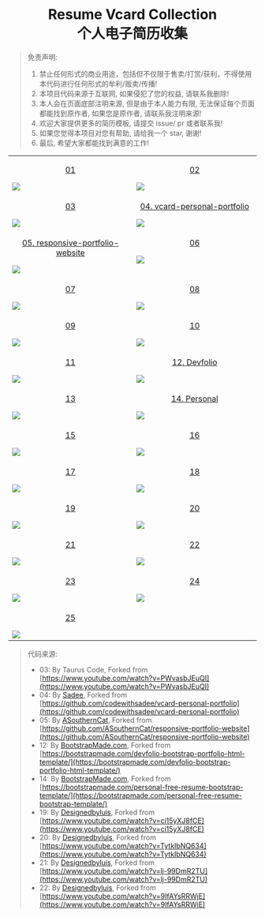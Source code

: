 <div align="center">
    <h1>Resume Vcard Collection<br>个人电子简历收集</h1>
</div>

> 免责声明:
>
> 1. 禁止任何形式的商业用途，包括但不仅限于售卖/打赏/获利，不得使用本代码进行任何形式的牟利/贩卖/传播!
> 2. 本项目代码来源于互联网, 如果侵犯了您的权益, 请联系我删除!
> 3. 本人会在页面底部注明来源, 但是由于本人能力有限, 无法保证每个页面都能找到原作者, 如果您是原作者, 请联系我注明来源!
> 4. 欢迎大家提供更多的简历模板, 请提交 issue/ pr 或者联系我!
> 5. 如果您觉得本项目对您有帮助, 请给我一个 star, 谢谢!
> 6. 最后, 希望大家都能找到满意的工作!

<table align="center">
  <!-- 第一行 -->
  <tr>
    <td valign="top" width="50%">
      <a target="_blank" href="https://waite0603.github.io/Resume-vCard-Collection/Web/01/">
        <p align="center">01</p>
        <img src="https://cdn.jsdelivr.net/gh/waite0603/Resume-vCard-Collection/assets/img/web/01.jpg" />
      </a>
    </td>
    <td valign="top">
      <a target="_blank" href="https://waite0603.github.io/Resume-vCard-Collection/Web/02/">
        <p align="center">02</p>
        <img src="https://cdn.jsdelivr.net/gh/waite0603/Resume-vCard-Collection/assets/img/web/02.jpg" />
      </a>
    </td>
  </tr>
  <!-- 第二行 -->
  <tr>
    <td valign="top" width="50%">
      <a target="_blank" href="https://waite0603.github.io/Resume-vCard-Collection/Web/03/">
        <p align="center">03</p>
        <img src="https://cdn.jsdelivr.net/gh/waite0603/Resume-vCard-Collection/assets/img/web/03.jpg" />
      </a>
    </td>
    <td valign="top">
      <a target="_blank" href="https://waite0603.github.io/Resume-vCard-Collection/Web/04/">
        <p align="center">04. vcard-personal-portfolio</p>
        <img src="https://cdn.jsdelivr.net/gh/waite0603/Resume-vCard-Collection/assets/img/web/04.jpg" />
      </a>
    </td>
  </tr>
  <!-- 第三行 -->
  <tr>
    <td valign="top" width="50%">
      <a target="_blank" href="https://waite0603.github.io/Resume-vCard-Collection/Web/05/">
        <p align="center">05. responsive-portfolio-website</p>
        <img src="https://cdn.jsdelivr.net/gh/waite0603/Resume-vCard-Collection/assets/img/web/05.jpg" />
      </a>
    </td>
    <td valign="top">
      <a target="_blank" href="https://waite0603.github.io/Resume-vCard-Collection/Web/06/">
        <p align="center">06</p>
        <img src="https://cdn.jsdelivr.net/gh/waite0603/Resume-vCard-Collection/assets/img/web/06.jpg" />
      </a>
    </td>
  </tr>
  <!-- 第四行 -->
  <tr>
    <td valign="top" width="50%">
      <a target="_blank" href="https://waite0603.github.io/Resume-vCard-Collection/Web/07/">
        <p align="center">07</p>
        <img src="https://cdn.jsdelivr.net/gh/waite0603/Resume-vCard-Collection/assets/img/web/07.jpg" />
      </a>
    </td>
    <td valign="top">
      <a target="_blank" href="https://waite0603.github.io/Resume-vCard-Collection/Web/08/">
        <p align="center">08</p>
        <img src="https://cdn.jsdelivr.net/gh/waite0603/Resume-vCard-Collection/assets/img/web/08.jpg" />
      </a>
    </td>
  </tr>
  <!-- 第五行 -->
  <tr>
    <td valign="top" width="50%">
      <a target="_blank" href="https://waite0603.github.io/Resume-vCard-Collection/Web/09/">
        <p align="center">09</p>
        <img src="https://cdn.jsdelivr.net/gh/waite0603/Resume-vCard-Collection/assets/img/web/09.jpg" />
      </a>
    </td>
    <td valign="top">
      <a target="_blank" href="https://waite0603.github.io/Resume-vCard-Collection/Web/10/">
        <p align="center">10</p>
        <img src="https://cdn.jsdelivr.net/gh/waite0603/Resume-vCard-Collection/assets/img/web/10.jpg" />
      </a>
    </td>
  </tr>
  <!-- 第六行 -->
  <tr>
    <td valign="top" width="50%">
      <a target="_blank" href="https://waite0603.github.io/Resume-vCard-Collection/Web/11/">
        <p align="center">11</p>
        <img src="https://cdn.jsdelivr.net/gh/waite0603/Resume-vCard-Collection/assets/img/web/11.jpg" />
      </a>
    </td>
    <td valign="top">
      <a target="_blank" href="https://waite0603.github.io/Resume-vCard-Collection/Web/12/">
        <p align="center">12. Devfolio</p>
        <img src="https://cdn.jsdelivr.net/gh/waite0603/Resume-vCard-Collection/assets/img/web/12.jpg" />
      </a>
    </td>
  </tr>
  <!-- 第七行 -->
  <tr>
    <td valign="top" width="50%">
      <a target="_blank" href="https://waite0603.github.io/Resume-vCard-Collection/Web/13/">
        <p align="center">13</p>
        <img src="https://cdn.jsdelivr.net/gh/waite0603/Resume-vCard-Collection/assets/img/web/13.jpg" />
      </a>
    </td>
    <td valign="top">
      <a target="_blank" href="https://waite0603.github.io/Resume-vCard-Collection/Web/14/">
        <p align="center">14. Personal</p>
        <img src="https://cdn.jsdelivr.net/gh/waite0603/Resume-vCard-Collection/assets/img/web/14.jpg" />
      </a>
    </td>
  </tr>
  <!-- 第八行 -->
  <tr>
    <td valign="top" width="50%">
      <a target="_blank" href="https://waite0603.github.io/Resume-vCard-Collection/Web/15/">
        <p align="center">15</p>
        <img src="https://cdn.jsdelivr.net/gh/waite0603/Resume-vCard-Collection/assets/img/web/15.jpg" />
      </a>
    </td>
    <td valign="top">
      <a target="_blank" href="https://waite0603.github.io/Resume-vCard-Collection/Web/16/">
        <p align="center">16</p>
        <img src="https://cdn.jsdelivr.net/gh/waite0603/Resume-vCard-Collection/assets/img/web/16.jpg" />
      </a>
    </td>
  </tr>
  <!-- 第九行 -->
  <tr>
    <td valign="top" width="50%">
      <a target="_blank" href="https://waite0603.github.io/Resume-vCard-Collection/Web/17/">
        <p align="center">17</p>
        <img src="https://cdn.jsdelivr.net/gh/waite0603/Resume-vCard-Collection/assets/img/web/17.jpg" />
      </a>
    </td>
    <td valign="top">
      <a target="_blank" href="https://waite0603.github.io/Resume-vCard-Collection/Web/18/">
        <p align="center">18</p>
        <img src="https://cdn.jsdelivr.net/gh/waite0603/Resume-vCard-Collection/assets/img/web/18.jpg" />
      </a>
    </td>
  </tr>
  <!-- 第十行 -->
  <tr>
    <td valign="top" width="50%">
      <a target="_blank" href="https://waite0603.github.io/Resume-vCard-Collection/Web/19/">
        <p align="center">19</p>
        <img src="https://cdn.jsdelivr.net/gh/waite0603/Resume-vCard-Collection/assets/img/web/19.jpg" />
      </a>
    </td>
    <td valign="top">
      <a target="_blank" href="https://waite0603.github.io/Resume-vCard-Collection/Web/20/">
        <p align="center">20</p>
        <img src="https://cdn.jsdelivr.net/gh/waite0603/Resume-vCard-Collection/assets/img/web/20.jpg" />
      </a>
    </td>
  </tr>
  <!-- 第十一行 -->
  <tr>
    <td valign="top" width="50%">
      <a target="_blank" href="https://waite0603.github.io/Resume-vCard-Collection/Web/21/">
        <p align="center">21</p>
        <img src="https://cdn.jsdelivr.net/gh/waite0603/Resume-vCard-Collection/assets/img/web/21.jpg" />
      </a>
    </td>
    <td valign="top">
      <a target="_blank" href="https://waite0603.github.io/Resume-vCard-Collection/Web/22/">
        <p align="center">22</p>
        <img src="https://cdn.jsdelivr.net/gh/waite0603/Resume-vCard-Collection/assets/img/web/22.jpg" />
      </a>
    </td>
  </tr>
  <!-- 第十二行 -->
  <tr>
    <td valign="top" width="50%">
      <a target="_blank" href="https://waite0603.github.io/Resume-vCard-Collection/Web/23/">
        <p align="center">23</p>
        <img src="https://cdn.jsdelivr.net/gh/waite0603/Resume-vCard-Collection/assets/img/web/23.jpg" />
      </a>
    </td>
    <td valign="top">
      <a target="_blank" href="https://waite0603.github.io/Resume-vCard-Collection/Web/24/">
        <p align="center">24</p>
        <img src="https://cdn.jsdelivr.net/gh/waite0603/Resume-vCard-Collection/assets/img/web/24.jpg" />
      </a>
    </td>
  </tr>
  <!-- 第十三行 -->
  <tr>
    <td valign="top" width="50%">
      <a target="_blank" href="https://waite0603.github.io/Resume-vCard-Collection/Web/25/">
        <p align="center">25</p>
        <img src="https://cdn.jsdelivr.net/gh/waite0603/Resume-vCard-Collection/assets/img/web/25.jpg" />
      </a>
    </td>
  </tr>

</table>

> 代码来源:
>
> - 03: By Taurus Code, Forked from [https://www.youtube.com/watch?v=PWvasbJEuQI](https://www.youtube.com/watch?v=PWvasbJEuQI)
> - 04: By [Sadee](https://github.com/codewithsadee), Forked from [https://github.com/codewithsadee/vcard-personal-portfolio](https://github.com/codewithsadee/vcard-personal-portfolio)
> - 05: By [ASouthernCat](https://github.com/ASouthernCat), Forked from [https://github.com/ASouthernCat/responsive-portfolio-website](https://github.com/ASouthernCat/responsive-portfolio-website)
> - 12: By [BootstrapMade.com](https://bootstrapmade.com/), Forked from [https://bootstrapmade.com/devfolio-bootstrap-portfolio-html-template/](https://bootstrapmade.com/devfolio-bootstrap-portfolio-html-template/)
> - 14: By [BootstrapMade.com](https://bootstrapmade.com/), Forked from [https://bootstrapmade.com/personal-free-resume-bootstrap-template/](https://bootstrapmade.com/personal-free-resume-bootstrap-template/)
> - 19: By [Designedbyluis](https://www.youtube.com/@designedbyluis), Forked from [https://www.youtube.com/watch?v=ci15yXJ8fCE](https://www.youtube.com/watch?v=ci15yXJ8fCE)
> - 20: By [Designedbyluis](https://www.youtube.com/@designedbyluis), Forked from [https://www.youtube.com/watch?v=TytkIbNQ634](https://www.youtube.com/watch?v=TytkIbNQ634)
> - 21: By [Designedbyluis](https://www.youtube.com/@designedbyluis), Forked from [https://www.youtube.com/watch?v=lj-99DmR2TU](https://www.youtube.com/watch?v=lj-99DmR2TU)
> - 22: By [Designedbyluis](https://www.youtube.com/@designedbyluis), Forked from [https://www.youtube.com/watch?v=9IfAYsRRWjE](https://www.youtube.com/watch?v=9IfAYsRRWjE)

